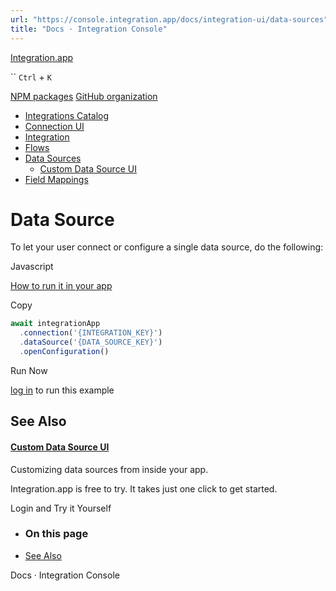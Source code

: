 ```yaml
---
url: "https://console.integration.app/docs/integration-ui/data-sources"
title: "Docs · Integration Console"
---
```


[Integration.app](https://integration.app/)

`` `Ctrl` + `K`

[NPM packages](https://www.npmjs.com/~integration.app) [GitHub organization](https://github.com/integration-app)

- [Integrations Catalog](https://console.integration.app/docs/integration-ui/integration-list)
- [Connection UI](https://console.integration.app/docs/integration-ui/connection)
- [Integration](https://console.integration.app/docs/integration-ui/integration)
- [Flows](https://console.integration.app/docs/integration-ui/flows)
- [Data Sources](https://console.integration.app/docs/integration-ui/data-sources)
  - [Custom Data Source UI](https://console.integration.app/docs/integration-ui/data-sources/custom)
- [Field Mappings](https://console.integration.app/docs/integration-ui/field-mappings)

# Data Source

To let your user connect or configure a single data source, do the following:

Javascript

[How to run it in your app](https://console.integration.app/docs/getting-started/front-end/javascript)

Copy

```javascript
await integrationApp
  .connection('{INTEGRATION_KEY}')
  .dataSource('{DATA_SOURCE_KEY}')
  .openConfiguration()
```

Run Now

[log in](https://console.integration.app/login?returnTo=https%3A%2F%2Fconsole.integration.app%2Fdocs%2Fintegration-ui%2Fdata-sources) to run this example

## See Also

#### [Custom Data Source UI](https://console.integration.app/docs/integration-ui/data-sources/custom)

Customizing data sources from inside your app.

Integration.app is free to try. It takes just one click to get started.

Login and Try it Yourself

- ### On this page

- [See Also](https://console.integration.app/docs/integration-ui/data-sources#see-also)

Docs · Integration Console